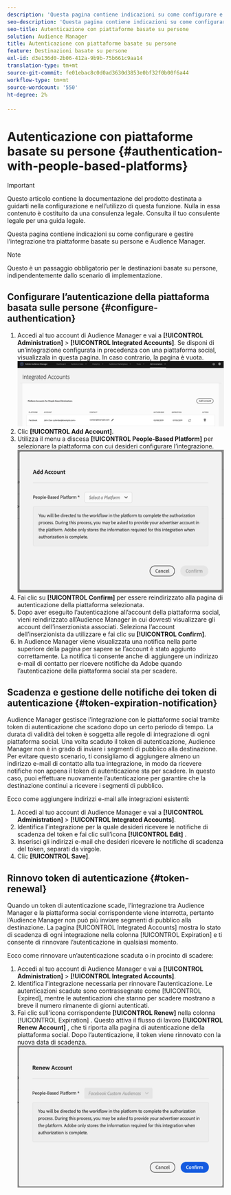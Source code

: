 ```yaml
---
description: 'Questa pagina contiene indicazioni su come configurare e gestire l’integrazione tra le piattaforme basate su persone e su Audience Manager. '
seo-description: 'Questa pagina contiene indicazioni su come configurare e gestire l’integrazione tra le piattaforme basate su persone e su Audience Manager. '
seo-title: Autenticazione con piattaforme basate su persone
solution: Audience Manager
title: Autenticazione con piattaforme basate su persone
feature: Destinazioni basate su persone
exl-id: d3e136d0-2b06-412a-9b9b-75b661c9aa14
translation-type: tm+mt
source-git-commit: fe01ebac8c0d0ad3630d3853e0bf32f0b00f6a44
workflow-type: tm+mt
source-wordcount: '550'
ht-degree: 2%

---
```


# Autenticazione con piattaforme basate su persone {#authentication-with-people-based-platforms}

>[!IMPORTANT]
>Questo articolo contiene la documentazione del prodotto destinata a guidarti nella configurazione e nell’utilizzo di questa funzione. Nulla in essa contenuto è costituito da una consulenza legale. Consulta il tuo consulente legale per una guida legale.

Questa pagina contiene indicazioni su come configurare e gestire l’integrazione
tra piattaforme basate su persone e Audience Manager.

>[!NOTE]
>Questo è un passaggio obbligatorio per le destinazioni basate su persone, indipendentemente dallo scenario di implementazione.

## Configurare l’autenticazione della piattaforma basata sulle persone {#configure-authentication}

1. Accedi al tuo account di Audience Manager e vai a **[!UICONTROL Administration]** > **[!UICONTROL Integrated Accounts]**. Se disponi di un’integrazione configurata in precedenza con una piattaforma social, visualizzala in questa pagina. In caso contrario, la pagina è vuota.
   ![integrazione basata sulle persone](assets/pbd-config.png)
2. Clic **[!UICONTROL Add Account]**.
3. Utilizza il menu a discesa **[!UICONTROL People-Based Platform]** per selezionare la piattaforma con cui desideri configurare l’integrazione.
   ![piattaforma basata sulle persone](assets/pbd-add.png)
4. Fai clic su **[!UICONTROL Confirm]** per essere reindirizzato alla pagina di autenticazione della piattaforma selezionata.
5. Dopo aver eseguito l’autenticazione all’account della piattaforma social, vieni reindirizzato all’Audience Manager in cui dovresti visualizzare gli account dell’inserzionista associati. Seleziona l’account dell’inserzionista da utilizzare e fai clic su **[!UICONTROL Confirm]**.
6. In Audience Manager viene visualizzata una notifica nella parte superiore della pagina per sapere se l’account è stato aggiunto correttamente. La notifica ti consente anche di aggiungere un indirizzo e-mail di contatto per ricevere notifiche da Adobe quando l’autenticazione della piattaforma social sta per scadere.

## Scadenza e gestione delle notifiche dei token di autenticazione {#token-expiration-notification}

Audience Manager gestisce l’integrazione con le piattaforme social tramite token di autenticazione che scadono dopo un certo periodo di tempo. La durata di validità dei token è soggetta alle regole di integrazione di ogni piattaforma social. Una volta scaduto il token di autenticazione, Audience Manager non è in grado di inviare i segmenti di pubblico alla destinazione. Per evitare questo scenario, ti consigliamo di aggiungere almeno un indirizzo e-mail di contatto alla tua integrazione, in modo da ricevere notifiche non appena il token di autenticazione sta per scadere. In questo caso, puoi effettuare nuovamente l’autenticazione per garantire che la destinazione continui a ricevere i segmenti di pubblico.

Ecco come aggiungere indirizzi e-mail alle integrazioni esistenti:

1. Accedi al tuo account di Audience Manager e vai a **[!UICONTROL Administration]** > **[!UICONTROL Integrated Accounts]**.
1. Identifica l’integrazione per la quale desideri ricevere le notifiche di scadenza del token e fai clic sull’icona **[!UICONTROL Edit]** .
1. Inserisci gli indirizzi e-mail che desideri ricevere le notifiche di scadenza del token, separati da virgole.
1. Clic **[!UICONTROL Save]**.

## Rinnovo token di autenticazione {#token-renewal}

Quando un token di autenticazione scade, l’integrazione tra Audience Manager e la piattaforma social corrispondente viene interrotta, pertanto l’Audience Manager non può più inviare segmenti di pubblico alla destinazione. La pagina [!UICONTROL Integrated Accounts] mostra lo stato di scadenza di ogni integrazione nella colonna [!UICONTROL Expiration] e ti consente di rinnovare l’autenticazione in qualsiasi momento.

Ecco come rinnovare un’autenticazione scaduta o in procinto di scadere:
1. Accedi al tuo account di Audience Manager e vai a **[!UICONTROL Administration]** > **[!UICONTROL Integrated Accounts]**.
1. Identifica l’integrazione necessaria per rinnovare l’autenticazione. Le autenticazioni scadute sono contrassegnate come [!UICONTROL Expired], mentre le autenticazioni che stanno per scadere mostrano a breve il numero rimanente di giorni autenticati.
1. Fai clic sull&#39;icona corrispondente **[!UICONTROL Renew]** nella colonna [!UICONTROL Expiration] . Questo attiva il flusso di lavoro **[!UICONTROL Renew Account]** , che ti riporta alla pagina di autenticazione della piattaforma social. Dopo l’autenticazione, il token viene rinnovato con la nuova data di scadenza.
   ![pbd-rinnovo](assets/pbd-renew.png)
